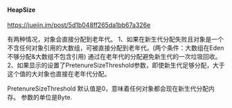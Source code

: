 
#### HeapSize
https://juejin.im/post/5d1b048ff265da1bb67a326e

有两种情况，对象会直接分配到老年代。
1、如果在新生代分配失败且对象是一个不含任何对象引用的大数组，可被直接分配到老年代。(两个条件：大数组在Eden不够分配&大数组不包含引用)
通过在老年代的分配避免新生代的一次垃圾回收。
2、如果显示的设置了PretenureSizeThreshold参数，即使新生代足够分配，大于这个值的大对象也直接在老年代分配。

PretenureSizeThreshold 默认值是0，意味着任何对象都会现在新生代分配内存。
参数的单位是Byte.
